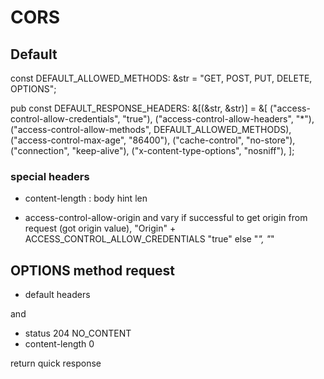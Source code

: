 # CORS

## Default

const DEFAULT_ALLOWED_METHODS: &str = "GET, POST, PUT, DELETE, OPTIONS";

pub const DEFAULT_RESPONSE_HEADERS: &[(&str, &str)] = &[
    ("access-control-allow-credentials", "true"),
    ("access-control-allow-headers", "*"),
    ("access-control-allow-methods", DEFAULT_ALLOWED_METHODS),
    ("access-control-max-age", "86400"),
    ("cache-control", "no-store"),
    ("connection", "keep-alive"),
    ("x-content-type-options", "nosniff"),
];

### special headers

- content-length : body hint len

- access-control-allow-origin and vary
    if successful to get origin from request
      (got origin value), "Origin"
      + ACCESS_CONTROL_ALLOW_CREDENTIALS "true"
    else
      "*", "*"

## OPTIONS method request

- default headers

and

- status 204 NO_CONTENT
- content-length 0

return quick response
